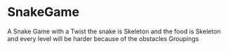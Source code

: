 # SnakeGame
A Snake Game with a Twist the snake is Skeleton and the food is Skeleton 
and every level will be harder because of the obstacles 
Groupings
